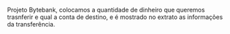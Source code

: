 Projeto Bytebank, colocamos a quantidade de dinheiro que queremos trasnferir e qual a conta de destino, e é mostrado no extrato as informações da transferência.
